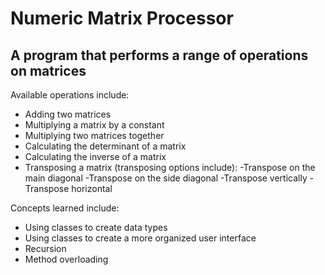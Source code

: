 # Numeric Matrix Processor

## A program that performs a range of operations on matrices

Available operations include:

* Adding two matrices
* Multiplying a matrix by a constant
* Multiplying two matrices together
* Calculating the determinant of a matrix
* Calculating the inverse of a matrix
* Transposing a matrix (transposing options include):
  -Transpose on the main diagonal
  -Transpose on the side diagonal
  -Transpose vertically
  -Transpose horizontal

Concepts learned include:

* Using classes to create data types
* Using classes to create a more organized user interface
* Recursion
* Method overloading
